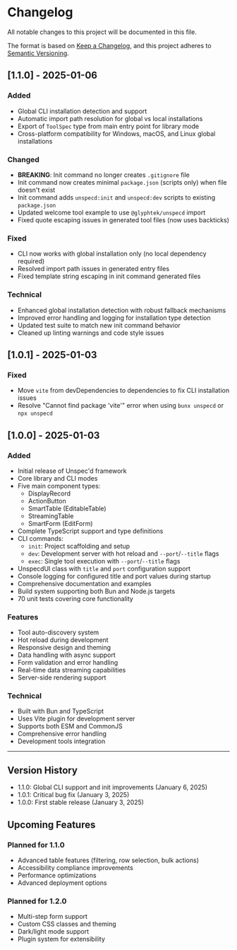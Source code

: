 # Changelog

All notable changes to this project will be documented in this file.

The format is based on [Keep a Changelog](https://keepachangelog.com/en/1.0.0/),
and this project adheres to [Semantic Versioning](https://semver.org/spec/v2.0.0.html).

## [1.1.0] - 2025-01-06

### Added
- Global CLI installation detection and support
- Automatic import path resolution for global vs local installations
- Export of `ToolSpec` type from main entry point for library mode
- Cross-platform compatibility for Windows, macOS, and Linux global installations

### Changed
- **BREAKING**: Init command no longer creates `.gitignore` file
- Init command now creates minimal `package.json` (scripts only) when file doesn't exist
- Init command adds `unspecd:init` and `unspecd:dev` scripts to existing `package.json`
- Updated welcome tool example to use `@glyphtek/unspecd` import
- Fixed quote escaping issues in generated tool files (now uses backticks)

### Fixed
- CLI now works with global installation only (no local dependency required)
- Resolved import path issues in generated entry files
- Fixed template string escaping in init command generated files

### Technical
- Enhanced global installation detection with robust fallback mechanisms
- Improved error handling and logging for installation type detection
- Updated test suite to match new init command behavior
- Cleaned up linting warnings and code style issues

## [1.0.1] - 2025-01-03

### Fixed
- Move `vite` from devDependencies to dependencies to fix CLI installation issues
- Resolve "Cannot find package 'vite'" error when using `bunx unspecd` or `npx unspecd`

## [1.0.0] - 2025-01-03

### Added
- Initial release of Unspec'd framework
- Core library and CLI modes
- Five main component types:
  - DisplayRecord
  - ActionButton
  - SmartTable (EditableTable)
  - StreamingTable
  - SmartForm (EditForm)
- Complete TypeScript support and type definitions
- CLI commands:
  - `init`: Project scaffolding and setup
  - `dev`: Development server with hot reload and `--port`/`--title` flags
  - `exec`: Single tool execution with `--port`/`--title` flags
- UnspecdUI class with `title` and `port` configuration support
- Console logging for configured title and port values during startup
- Comprehensive documentation and examples
- Build system supporting both Bun and Node.js targets
- 70 unit tests covering core functionality

### Features
- Tool auto-discovery system
- Hot reload during development
- Responsive design and theming
- Data handling with async support
- Form validation and error handling
- Real-time data streaming capabilities
- Server-side rendering support

### Technical
- Built with Bun and TypeScript
- Uses Vite plugin for development server
- Supports both ESM and CommonJS
- Comprehensive error handling
- Development tools integration

---

## Version History

- 1.1.0: Global CLI support and init improvements (January 6, 2025)
- 1.0.1: Critical bug fix (January 3, 2025)
- 1.0.0: First stable release (January 3, 2025)

## Upcoming Features

### Planned for 1.1.0
- Advanced table features (filtering, row selection, bulk actions)
- Accessibility compliance improvements
- Performance optimizations
- Advanced deployment options

### Planned for 1.2.0
- Multi-step form support
- Custom CSS classes and theming
- Dark/light mode support
- Plugin system for extensibility 